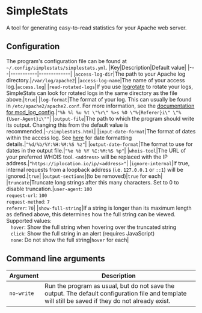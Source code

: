 # SimpleStats

A tool for generating easy-to-read statistics for your Apache web server. 

## Configuration

The program's configuration file can be found at `~/.config/simplestats/simplestats.yml`.
|Key|Description|Default value|
|---|-----------|-------------|
|`access-log-dir`|The path to your Apache log directory.|`/var/log/apache2`|
|`access-log-name`|The name of your access log.|`access.log`|
|`read-rotated-logs`|If you use [logrotate](https://linux.die.net/man/8/logrotate) to rotate your logs, SimpleStats can look for rotated logs in the same directory as the file above.|`true`|
|`log-format`|The format of your log. This can usually be found in `/etc/apache2/apache2.conf`. For more information, see the [documentation for mod_log_config](https://httpd.apache.org/docs/2.4/mod/mod_log_config.html).|`"%h %l %u %t \"%r\" %>s %O \"%{Referer}i\" \"%{User-Agent}i\""`|
|`output-file`|The path to which the program should write its output. Changing this from the default value is recommended.|`~/simplestats.html`|
|`input-date-format`|The format of dates within the access log. See [here](https://docs.rs/chrono/latest/chrono/format/strftime/index.html) for date formatting details.|`"%d/%b/%Y:%H:%M:%S %z"`|
|`output-date-format`|The format to use for dates in the output file.|`"%e %b %Y %I:%M:%S %p"`|
|`whois-tool`|The URL of your preferred WHOIS tool. `<address>` will be replaced with the IP address.|`"https://iplocation.io/ip/<address>"`|
|`ignore-internal`|If true, internal requests from a loopback address (i.e. `127.0.0.1` or `::1`) will be ignored.|`true`|
|`output-sections`|(to be removed)|`true` for each|
|`truncate`|Truncate long strings after this many characters. Set to 0 to disable truncation.|`user-agent`: `100`<br>`request-url`: `100`<br>`request-method`: `7`<br>`referer`: `70`|
|`show-full-string`|If a string is longer than its maximum length as defined above, this determines how the full string can be viewed. Supported values:<br>&nbsp;&nbsp;&nbsp;`hover`: Show the full string when hovering over the truncated string<br>&nbsp;&nbsp;&nbsp;`click`: Show the full string in an alert (requires JavaScript)<br>&nbsp;&nbsp;&nbsp;`none`: Do not show the full string|`hover` for each|

## Command line arguments

|Argument|Description|
|--------|-----------|
|`no-write`|Run the program as usual, but do not save the output. The default configuration file and template will still be saved if they do not already exist.|

